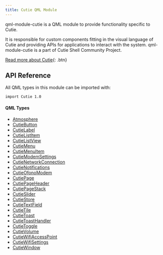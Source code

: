 ```yaml
---
title: Cutie QML Module
---
```


qml-module-cutie is a QML module to provide functionality specific to Cutie.

It is responsible for custom components fitting in the visual language of Cutie and providing APIs for applications to interact with the system. qml-module-cutie is a part of Cutie Shell Community Project.

[Read more about Cutie](https://cutie-shell.org){: .btn}

## API Reference

All QML types in this module can be imported with:

```
import Cutie 1.0
```

#### QML Types

- [Atmosphere](types/atmosphere)
- [CutieButton](types/button)
- [CutieLabel](types/label)
- [CutieListItem](types/listitem)
- [CutieListView](types/listview)
- [CutieMenu](types/menu)
- [CutieMenuItem](types/menuitem)
- [CutieModemSettings](types/modemsettings)
- [CutieNetworkConnection](types/networkconnection)
- [CutieNotifications](types/notifications)
- [CutieOfonoModem](types/ofonomodem)
- [CutiePage](#)
- [CutiePageHeader](#)
- [CutiePageStack](#)
- [CutieSlider](#)
- [CutieStore](#)
- [CutieTextField](#)
- [CutieTile](#)
- [CutieToast](#)
- [CutieToastHandler](#)
- [CutieToggle](#)
- [CutieVolume](#)
- [CutieWifiAccessPoint](#)
- [CutieWifiSettings](#)
- [CutieWindow](#)

